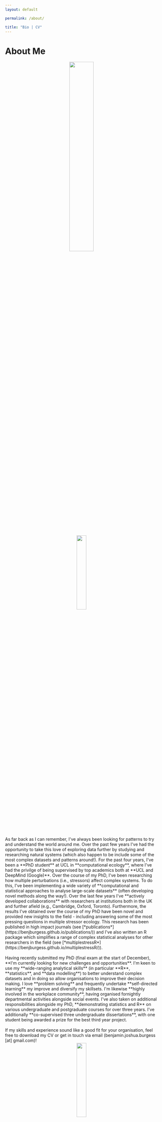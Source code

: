 ```yaml
---
layout: default

permalink: /about/

title: "Bio | CV"
---
```



# About Me

<div style="text-align:center">
<img src="https://benjburgess.github.io/assets/Screenshot_20211012-190225_Gallery2.jpg" width="40%"/>
</div>
<div style="text-align:center">
<a href="https://benjburgess.github.io/files/CV_Burgess_Github.pdf" download>
<img src="https://benjburgess.github.io/assets/DownloadCV.png" width="25%"/></a>
</div>


<br />
As far back as I can remember, I've always been looking for patterns to try and understand the world around me. Over the past few years I've had the opportunity to take this love of exploring data further by studying and researching natural systems (which also happen to be include some of the most complex datasets and patterns around!). For the past four years, I've been a **PhD student** at UCL in **computational ecology**, where I've had the privilge of being supervised by top academics both at **UCL and DeepMind (Google)**. Over the course of my PhD, I've been researching how multiple perturbations (i.e., stressors) affect complex systems. To do this, I've been implementing a wide variety of **computational and statistical approaches to analyse large-scale datasets** (often developing novel methods along the way!). Over the last few years I've **actively developed collaborations** with researchers at institutions both in the UK and further afield (e.g., Cambridge, Oxford, Toronto). Furthermore, the results I've obtained over the course of my PhD have been novel and provided new insights to the field - including answering some of the most pressing questions in multiple stressor ecology. This research has been published in high impact journals (see [*publications*](https://benjburgess.github.io/publications/)) and I've also written an R package which simplifies a range of complex statistical analyses for other researchers in the field (see [*multiplestressR*](https://benjburgess.github.io/multiplestressR/)).
<br />
<br />
Having recently submitted my PhD (final exam at the start of December), **I'm currently looking for new challenges and opportunities**. I'm keen to use my **wide-ranging analytical skills** (in particular **R**, **statistics**, and **data modelling**) to better understand complex datasets and in doing so allow organisations to improve their decision making. I love **problem solving** and frequently undertake **self-directed learning** my improve and diversify my skillsets. I'm likewise **highly involved in the workplace community**, having organised fornightly departmental activities alongside social events. I've also taken on additional responsibilities alongside my PhD, **demonstrating statistics and R** on various undergraduate and postgraduate courses for over three years. I've additionally **co-supervised three undergraduate dissertations**, with one student being awarded a prize for the best third year project.
<br />
<br />
If my skills and experience sound like a good fit for your organisation, feel free to download my CV or get in touch via email (benjamin.joshua.burgess [at] gmail.com)! 
<br />

<div style="text-align:center">
<a href="https://benjburgess.github.io/files/CV_Burgess_Github.pdf" download>
<img src="https://benjburgess.github.io/assets/DownloadCV.png" width="25%"/></a>
</div>